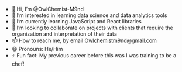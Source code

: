 - 👋 Hi, I’m @OwlChemist-M9nd
- 👀 I’m interested in learning data science and data analytics tools
- 🌱 I’m currently learning JavaScript and React libraries
- 💞️ I’m looking to collaborate on projects with clients that require the organization and interpretation of their data 
- 📫 How to reach me, by email Owlchemistm9nd@gmail.com
- 😄 Pronouns: He/Him
- ⚡ Fun fact: My previous career before this was I was training to be a chef!

<!---
OwlChemist-M9nd/OwlChemist-M9nd is a ✨ special ✨ repository because its `README.md` (this file) appears on your GitHub profile.
You can click the Preview link to take a look at your changes.
--->
